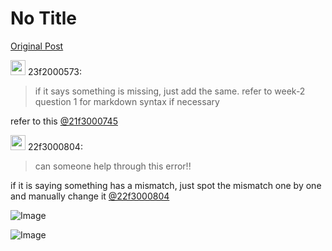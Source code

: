 # No Title

[Original Post](https://discourse.onlinedegree.iitm.ac.in/t/165959/336)

<aside class="quote group-ds-students" data-username="23f2000573" data-post="322" data-topic="165959" data-full="true">
<div class="title">
<div class="quote-controls"></div>
<img alt="" width="24" height="24" src="https://dub1.discourse-cdn.com/flex013/user_avatar/discourse.onlinedegree.iitm.ac.in/23f2000573/48/68306_2.png" class="avatar"> 23f2000573:</div>
<blockquote>
<p>if it says something is missing, just add the same. refer to week-2 question 1 for markdown syntax if necessary</p>
</blockquote>
</aside>
<p>refer to this <a class="mention" href="/u/21f3000745">@21f3000745</a></p>
<aside class="quote group-ds-students" data-username="22f3000804" data-post="329" data-topic="165959">
<div class="title">
<div class="quote-controls"></div>
<img alt="" width="24" height="24" src="https://dub1.discourse-cdn.com/flex013/user_avatar/discourse.onlinedegree.iitm.ac.in/22f3000804/48/87428_2.png" class="avatar"> 22f3000804:</div>
<blockquote>
<p>can someone help through this error!!</p>
</blockquote>
</aside>
<p>if it is saying something has a mismatch, just spot the mismatch one by one and manually change it <a class="mention" href="/u/22f3000804">@22f3000804</a></p>

![Image](https://dub1.discourse-cdn.com/flex013/user_avatar/discourse.onlinedegree.iitm.ac.in/22f3000804/48/87428_2.png)

![Image](https://dub1.discourse-cdn.com/flex013/user_avatar/discourse.onlinedegree.iitm.ac.in/23f2000573/48/68306_2.png)